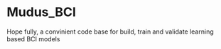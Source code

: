 # Mudus_BCI
Hope fully, a convinient code base for build, train and validate learning based BCI models

